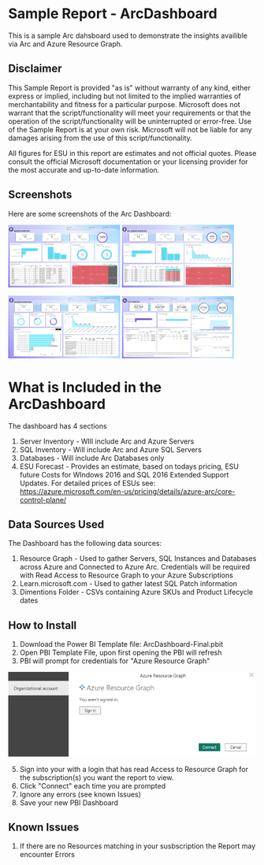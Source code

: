 # Sample Report - ArcDashboard
This is a sample Arc dahsboard used to demonstrate the insights availible via Arc and Azure Resource Graph. 

## Disclaimer
This Sample Report is provided "as is" without warranty of any kind, either express or implied, including but not limited to the implied warranties of merchantability and fitness for a particular purpose. Microsoft does not warrant that the script/functionality will meet your requirements or that the operation of the script/functionality will be uninterrupted or error-free. Use of the Sample Report is at your own risk. Microsoft will not be liable for any damages arising from the use of this script/functionality.

All figures for ESU in this report are estimates and not official quotes. Please consult the official Microsoft documentation or your licensing provider for the most accurate and up-to-date information.

## Screenshots
Here are some screenshots of the Arc Dashboard:
<p float="left">
  <img src="Screenshots/ServerInventory.png" alt="Server Inventory" width="45%" />
  <img src="Screenshots/SQLInventory.png" alt="SQL Inventory" width="45%" />
</p>
<p float="left">
  <img src="Screenshots/DatabaseInventory.png" alt="Databases" width="45%" />
  <img src="Screenshots/ESUForecast.png" alt="ESU Forecast" width="45%" />
</p>

# What is Included in the ArcDashboard
The dashboard has 4 sections
1. Server Inventory - WIll include Arc and Azure Servers
2. SQL Inventory - Will include Arc and Azure SQL Servers
3. Databases - Will include Arc Databases only
4. ESU Forecast - Provides an estimate, based on todays pricing, ESU future Costs for WIndows 2016 and SQL 2016 Extended Support Updates. For detailed prices of ESUs see: https://azure.microsoft.com/en-us/pricing/details/azure-arc/core-control-plane/

## Data Sources Used
The Dashboard has the following data sources:
1. Resource Graph - Used to gather Servers, SQL Instances and Databases across Azure and Connected to Azure Arc. Credentials will be required with Read Access to Resource Graph to your Azure Subscriptions
2. Learn.microsoft.com - Used to gather latest SQL Patch information
3. Dimentions Folder - CSVs containing Azure SKUs and Product Lifecycle dates

## How to Install
1. Download the Power BI Template file: ArcDashboard-Final.pbit
2. Open PBI Template File, upon first opening the PBI will refresh
3. PBI will prompt for credentials for "Azure Resource Graph"
   
![Resourc Graph Connector](Screenshots/AzureResourceGraph.png)

5. Sign into your with a login that has read Access to Resource Graph for the subscription(s) you want the report to view.
6. Click "Connect" each time you are prompted
7. Ignore any errors (see known Issues)
8. Save your new PBI Dashboard

## Known Issues
1. If there are no Resources matching in your susbscription the Report may encounter Errors


